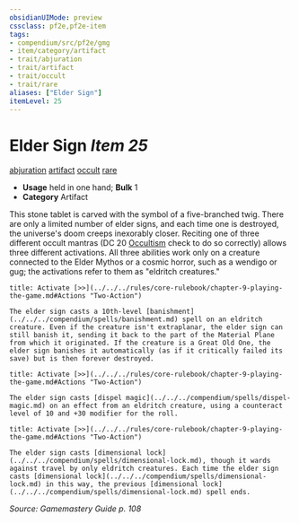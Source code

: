 ```yaml
---
obsidianUIMode: preview
cssclass: pf2e,pf2e-item
tags:
- compendium/src/pf2e/gmg
- item/category/artifact
- trait/abjuration
- trait/artifact
- trait/occult
- trait/rare
aliases: ["Elder Sign"]
itemLevel: 25
---
```

# Elder Sign *Item 25*  
[abjuration](../../../rules/traits/abjuration.md)  [artifact](../../../rules/traits/artifact-gmg.md)  [occult](../../../rules/traits/occult.md)  [rare](../../../rules/traits/rare.md)  

- **Usage** held in one hand; **Bulk** 1
- **Category** Artifact

This stone tablet is carved with the symbol of a five-branched twig. There are only a limited number of elder signs, and each time one is destroyed, the universe's doom creeps inexorably closer. Reciting one of three different occult mantras (DC 20 [Occultism](../../skills.md#Occultism) check to do so correctly) allows three different activations. All three abilities work only on a creature connected to the Elder Mythos or a cosmic horror, such as a wendigo or gug; the activations refer to them as "eldritch creatures."

```ad-embed-ability
title: Activate [>>](../../../rules/core-rulebook/chapter-9-playing-the-game.md#Actions "Two-Action")

The elder sign casts a 10th-level [banishment](../../../compendium/spells/banishment.md) spell on an eldritch creature. Even if the creature isn't extraplanar, the elder sign can still banish it, sending it back to the part of the Material Plane from which it originated. If the creature is a Great Old One, the elder sign banishes it automatically (as if it critically failed its save) but is then forever destroyed.
```

```ad-embed-ability
title: Activate [>>](../../../rules/core-rulebook/chapter-9-playing-the-game.md#Actions "Two-Action")

The elder sign casts [dispel magic](../../../compendium/spells/dispel-magic.md) on an effect from an eldritch creature, using a counteract level of 10 and +30 modifier for the roll.
```

```ad-embed-ability
title: Activate [>>](../../../rules/core-rulebook/chapter-9-playing-the-game.md#Actions "Two-Action")

The elder sign casts [dimensional lock](../../../compendium/spells/dimensional-lock.md), though it wards against travel by only eldritch creatures. Each time the elder sign casts [dimensional lock](../../../compendium/spells/dimensional-lock.md) in this way, the previous [dimensional lock](../../../compendium/spells/dimensional-lock.md) spell ends.
```

*Source: Gamemastery Guide p. 108*
